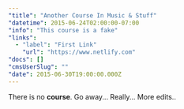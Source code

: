 ```yaml
---
"title": "Another Course In Music & Stuff"
"datetime": 2015-06-24T02:00:00-07:00
"info": "This course is a fake"
"links":
  - "label": "First Link"
    "url": "https://www.netlify.com"
"docs": []
"cmsUserSlug": ""
"date": 2015-06-30T19:00:00.000Z
---
```


There is no **course**. Go away... Really... More edits..